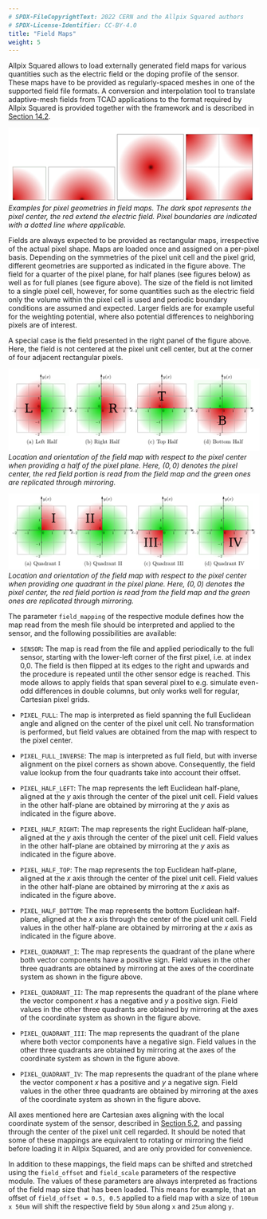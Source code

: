 ```yaml
---
# SPDX-FileCopyrightText: 2022 CERN and the Allpix Squared authors
# SPDX-License-Identifier: CC-BY-4.0
title: "Field Maps"
weight: 5
---
```


Allpix Squared allows to load externally generated field maps for various quantities such as the electric field or the doping
profile of the sensor. These maps have to be provided as regularly-spaced meshes in one of the supported field file formats.
A conversion and interpolation tool to translate adaptive-mesh fields from TCAD applications to the format required by Allpix
Squared is provided together with the framework and is described in [Section 14.2](../14_additional/mesh_converter.md).

![](./maps_types.png)\
*Examples for pixel geometries in field maps. The dark spot represents the pixel center, the red extend the electric field.
Pixel boundaries are indicated with a dotted line where applicable.*

Fields are always expected to be provided as rectangular maps, irrespective of the actual pixel shape.
Maps are loaded once and assigned on a per-pixel basis.
Depending on the symmetries of the pixel unit cell and the pixel grid, different geometries are supported as indicated in the
figure above. The field for a quarter of the pixel plane, for half planes (see figures below) as well as for full planes
(see figure above). The size of the field is not limited to a single pixel cell, however, for some quantities such as the
electric field only the volume within the pixel cell is used and periodic boundary conditions are assumed and expected.
Larger fields are for example useful for the weighting potential, where also potential differences to neighboring pixels
are of interest.

A special case is the field presented in the right panel of the figure above. Here, the field is not centered at the pixel
unit cell center, but at the corner of four adjacent rectangular pixels.

![](./maps_half.png)\
*Location and orientation of the field map with respect to the pixel center when providing a half of the pixel plane. Here,
$`(0,0)`$ denotes the pixel center, the red field portion is read from the field map and the green ones are replicated
through mirroring.*

![](./maps_quadrant.png)\
*Location and orientation of the field map with respect to the pixel center when providing one quadrant in the pixel plane.
Here, $`(0,0)`$ denotes the pixel center, the red field portion is read from the field map and the green ones are replicated
through mirroring.*


The parameter `field_mapping` of the respective module defines how the map read from the mesh file should be interpreted and
applied to the sensor, and the following possibilities are available:

- `SENSOR`:
  The map is read from the file and applied periodically to the full sensor, starting with the lower-left corner of the first
  pixel, i.e. at index 0,0. The field is then flipped at its edges to the right and upwards and the procedure is repeated
  until the other sensor edge is reached. This mode allows to apply fields that span several pixel to e.g. simulate even-odd
  differences in double columns, but only works well for regular, Cartesian pixel grids.

- `PIXEL_FULL`:
  The map is interpreted as field spanning the full Euclidean angle and aligned on the center of the pixel unit cell. No
  transformation is performed, but field values are obtained from the map with respect to the pixel center.

- `PIXEL_FULL_INVERSE`:
  The map is interpreted as full field, but with inverse alignment on the pixel corners as shown above. Consequently, the
  field value lookup from the four quadrants take into account their offset.

- `PIXEL_HALF_LEFT`:
  The map represents the left Euclidean half-plane, aligned at the $`y`$ axis through the center of the pixel unit cell.
  Field values in the other half-plane are obtained by mirroring at the $`y`$ axis as indicated in the figure above.

- `PIXEL_HALF_RIGHT`:
  The map represents the right Euclidean half-plane, aligned at the $`y`$ axis through the center of the pixel unit cell.
  Field values in the other half-plane are obtained by mirroring at the $`y`$ axis as indicated in the figure above.

- `PIXEL_HALF_TOP`:
  The map represents the top Euclidean half-plane, aligned at the $`x`$ axis through the center of the pixel unit cell. Field
  values in the other half-plane are obtained by mirroring at the $`x`$ axis as indicated in the figure above.

- `PIXEL_HALF_BOTTOM`:
  The map represents the bottom Euclidean half-plane, aligned at the $`x`$ axis through the center of the pixel unit cell.
  Field values in the other half-plane are obtained by mirroring at the $`x`$ axis as indicated in the figure above.

- `PIXEL_QUADRANT_I`:
  The map represents the quadrant of the plane where both vector components have a positive sign. Field values in the other
  three quadrants are obtained by mirroring at the axes of the coordinate system as shown in the figure above.

- `PIXEL_QUADRANT_II`:
  The map represents the quadrant of the plane where the vector component $`x`$ has a negative and $`y`$ a positive sign.
  Field values in the other three quadrants are obtained by mirroring at the axes of the coordinate system as shown in the
  figure above.

- `PIXEL_QUADRANT_III`:
  The map represents the quadrant of the plane where both vector components have a negative sign. Field values in the other
  three quadrants are obtained by mirroring at the axes of the coordinate system as shown in the figure above.

- `PIXEL_QUADRANT_IV`:
  The map represents the quadrant of the plane where the vector component $`x`$ has a positive and $`y`$ a negative sign.
  Field values in the other three quadrants are obtained by mirroring at the axes of the coordinate system as shown in the
  figure above.


All axes mentioned here are Cartesian axes aligning with the local coordinate system of the sensor, described in
[Section 5.2](../05_geometry_detectors/01_geometry.md#coordinate-systems), and passing through the center of the pixel unit
cell regarded.
It should be noted that some of these mappings are equivalent to rotating or mirroring the field before loading it in
Allpix Squared, and are only provided for convenience.

In addition to these mappings, the field maps can be shifted and stretched using the `field_offset` and `field_scale`
parameters of the respective module. The values of these parameters are always interpreted as fractions of the field map
size that has been loaded. This means for example, that an offset of `field_offset = 0.5, 0.5` applied to a field map with
a size of `100um x 50um` will shift the respective field by `50um` along `x` and `25um` along `y`.
